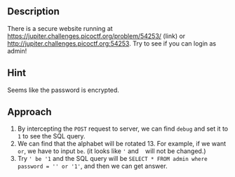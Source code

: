 ## Description
There is a secure website running at https://jupiter.challenges.picoctf.org/problem/54253/ (link) or http://jupiter.challenges.picoctf.org:54253. Try to see if you can login as admin!
## Hint
Seems like the password is encrypted.
## Approach
1. By intercepting the `POST` request to server, we can find `debug` and set it to `1` to see the SQL query.
2. We can find that the alphabet will be rotated 13. For example, if we want `or`, we have to input `be`. (it looks like `'` and ` ` will not be changed.)
3. Try `' be '1` and the SQL query will be `SELECT * FROM admin where password = '' or '1'`, and then we can get answer.